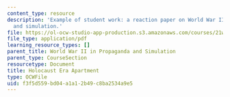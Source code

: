 ```yaml
---
content_type: resource
description: 'Example of student work: a reaction paper on World War II in propaganda
  and simulation.'
file: https://ol-ocw-studio-app-production.s3.amazonaws.com/courses/21w-784-becoming-digital-writing-about-media-change-fall-2009/f3f5d559bd04a1a12b49c8ba2534a9e5_MIT21W_784F09_Holocaust.pdf
file_type: application/pdf
learning_resource_types: []
parent_title: World War II in Propaganda and Simulation
parent_type: CourseSection
resourcetype: Document
title: Holocaust Era Apartment
type: OCWFile
uid: f3f5d559-bd04-a1a1-2b49-c8ba2534a9e5
---
```

